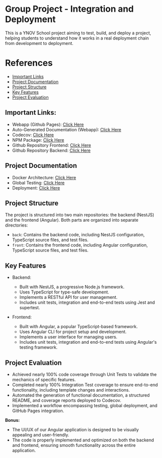 # Group Project - Integration and Deployment

This is a YNOV School project aiming to test, build, and deploy a project, helping students to understand how it works in a real deployment chain from development to deployment.

# References
- [Important Links](#important-links)
- [Project Documentation](#project-documentation)
- [Project Structure](#project-structure)
- [Key Features](#key-features)
- [Project Evaluation](#project-evaluation)

## Important Links:

- Webapp (Github Pages): [Click Here](https://ynov-ci-cd.github.io/Frontend/)
- Auto-Generated Documentation (Webapp): [Click Here](https://ynov-ci-cd.github.io/Frontend/docs/)
- Codecov: [Click Here](https://app.codecov.io/gh/Ynov-CI-CD/Frontend)
- NPM Package: [Click Here](https://www.npmjs.com/package/integration-deploiement-personal-front)
- Github Repository Frontend: [Click Here](https://github.com/Ynov-CI-CD/Frontend)
- Github Repository Backend: [Click Here](https://github.com/Ynov-CI-CD/Backend)

## Project Documentation

- Docker Architecture: [Click Here](docs/architecture_docker.md)
- Global Testing: [Click Here](docs/testing.md)
- Deployment: [Click Here](docs/deployment.md)

## Project Structure

The project is structured into two main repositories: the backend (NestJS) and the frontend (Angular). Both parts are organized into separate directories:

- `back`: Contains the backend code, including NestJS configuration, TypeScript source files, and test files.
- `front`: Contains the frontend code, including Angular configuration, TypeScript source files, and test files.

## Key Features

- Backend:
    - Built with NestJS, a progressive Node.js framework.
    - Uses TypeScript for type-safe development.
    - Implements a RESTful API for user management.
    - Includes unit tests, integration and end-to-end tests using Jest and supertest.

- Frontend:
    - Built with Angular, a popular TypeScript-based framework.
    - Uses Angular CLI for project setup and development.
    - Implements a user interface for managing users.
    - Includes unit tests, integration and end-to-end tests using Angular's testing framework.

## Project Evaluation

- Achieved nearly 100% code coverage through Unit Tests to validate the mechanics of specific features.
- Completed nearly 100% Integration Test coverage to ensure end-to-end functionality, including template changes and interactions.
- Automated the generation of functional documentation, a structured README, and coverage reports deployed to Codecov.
- Implemented a workflow encompassing testing, global deployment, and GitHub Pages integration.

**Bonus:**

- The UI/UX of our Angular application is designed to be visually appealing and user-friendly.
- The code is properly implemented and optimized on both the backend and frontend, ensuring smooth functionality across the entire application.
